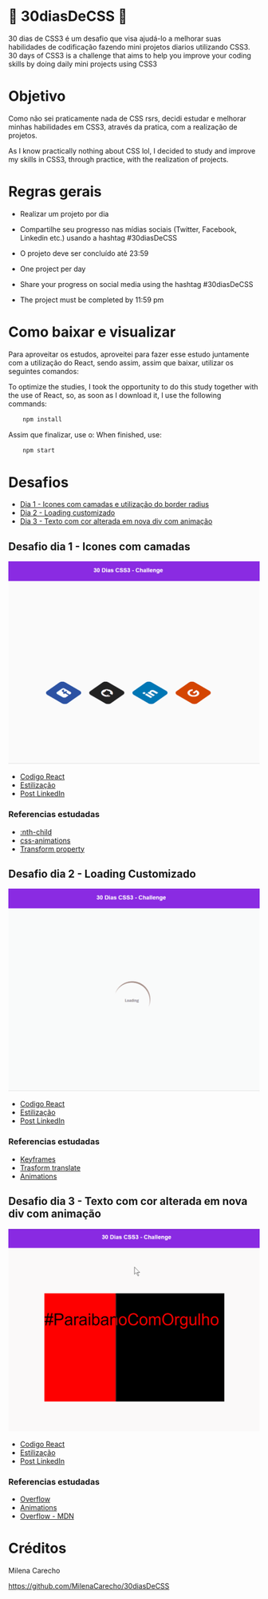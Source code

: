 
# 🚀 30diasDeCSS 🚀

 30 dias de CSS3 é um desafio que visa ajudá-lo a melhorar suas habilidades de codificação fazendo mini projetos diarios utilizando CSS3.
 30 days of CSS3 is a challenge that aims to help you improve your coding skills by doing daily mini projects using CSS3

# Objetivo
 
 Como não sei praticamente nada de CSS rsrs, decidi estudar e melhorar minhas habilidades em CSS3, através da pratica, com a realização de projetos.

 
As I know practically nothing about CSS lol, I decided to study and improve my skills in CSS3, through practice, with the realization of projects.


# Regras gerais

* Realizar um projeto por dia
* Compartilhe seu progresso nas mídias sociais (Twitter, Facebook, Linkedin etc.) usando a hashtag #30diasDeCSS
* O projeto deve ser concluído até 23:59

* One project per day
* Share your progress on social media using the hashtag #30diasDeCSS
* The project must be completed by 11:59 pm


# Como baixar e visualizar

Para aproveitar os estudos, aproveitei para fazer esse estudo juntamente com a utilização do React, sendo assim, assim que baixar, utilizar os seguintes comandos: 

To optimize the studies, I took the opportunity to do this study together with the use of React, so, as soon as I download it, I use the following commands:

```javascript
    npm install
```

Assim que finalizar, use o:
When finished, use:


```javascript
    npm start
```

# Desafios

* [Dia 1 - Icones com camadas e utilização do border radius](#dia01)
* [Dia 2 - Loading customizado](#dia02)
* [Dia 3 - Texto com cor alterada em nova div com animação](#dia03)


## Desafio dia 1 - Icones com camadas <a name="dia01"></a>
![Dia 01](https://github.com/ravelmello/30DiasCSS/blob/master/desafios/src/pages/dia01/dia01.gif)

* [Codigo React](https://github.com/ravelmello/30DiasCSS/blob/master/desafios/src/pages/dia01/index.js)
* [Estilização](https://github.com/ravelmello/30DiasCSS/blob/master/desafios/src/pages/dia01/styles.css)
* [Post LinkedIn](https://www.linkedin.com/posts/ravel-mello_30diasdecss-css-html-activity-6706731197453635584-OCyC)

### Referencias estudadas
* [:nth-child](https://developer.mozilla.org/pt-BR/docs/Web/CSS/:nth-child)
* [css-animations](https://www.w3schools.com/css/css3_animations.asp)
* [Transform property](https://developer.mozilla.org/pt-BR/docs/Web/CSS/transform)


## Desafio dia 2 - Loading Customizado <a name="dia02"></a>
![Dia 02](https://github.com/ravelmello/30DiasCSS/blob/master/desafios/src/pages/dia02/dia02.gif)

* [Codigo React](https://github.com/ravelmello/30DiasCSS/blob/master/desafios/src/pages/dia02/index.js)
* [Estilização](https://github.com/ravelmello/30DiasCSS/blob/master/desafios/src/pages/dia02/styles.css)
* [Post LinkedIn](https://www.linkedin.com/posts/ravel-mello_30diasdecss-css-html-activity-6707048811388276736-W4M5)

### Referencias estudadas
* [Keyframes](https://developer.mozilla.org/pt-BR/docs/Web/CSS/@keyframes)
* [Trasform translate](https://developer.mozilla.org/pt-BR/docs/Web/CSS/transform-function/translate)
* [Animations](https://www.w3schools.com/css/css3_animations.asp)


## Desafio dia 3 - Texto com cor alterada em nova div com animação <a name="dia03"></a>
![Dia 03](https://github.com/ravelmello/30DiasCSS/blob/master/desafios/src/pages/dia03/dia03.gif)

* [Codigo React](https://github.com/ravelmello/30DiasCSS/blob/master/desafios/src/pages/dia03/index.js)
* [Estilização](https://github.com/ravelmello/30DiasCSS/blob/master/desafios/src/pages/dia03/styles.css)
* [Post LinkedIn](https://www.linkedin.com/posts/ravel-mello_30diasdecss-css-html-activity-6707486636873129984-QzJN)

### Referencias estudadas
* [Overflow](https://www.techonthenet.com/css/properties/overflow.php)
* [Animations](https://www.w3schools.com/css/css3_animations.asp)
* [Overflow - MDN](https://developer.mozilla.org/pt-BR/docs/Web/CSS/overflow)




# Créditos
Milena Carecho

https://github.com/MilenaCarecho/30diasDeCSS
